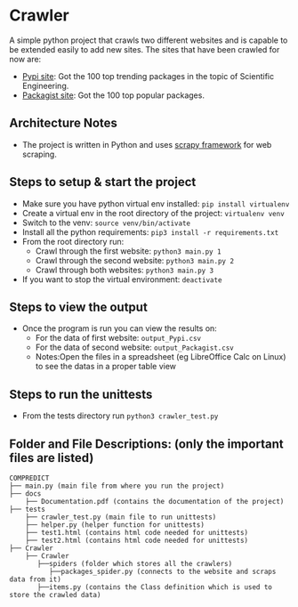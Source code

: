 # Crawler

A simple python project that crawls two different websites and is capable to be extended easily to add new sites. The sites that have been crawled for now are:

- [Pypi site](https://pypi.org/search/?q=&o=-zscore&c=Topic+%3A%3A+Scientific%2FEngineering): Got the 100 top trending packages in the topic of Scientific Engineering.
- [Packagist site](https://packagist.org/explore/popular): Got the 100 top popular packages.

Architecture Notes
------------------
* The project is written in Python and uses [scrapy framework](https://docs.scrapy.org/en/latest/) for web scraping.


Steps to setup & start the project
---------------------------------------------
* Make sure you have python virtual env installed: `pip install virtualenv` 
* Create a virtual env in the root directory of the project: `virtualenv venv`
* Switch to the venv: `source venv/bin/activate`
* Install all the python requirements: `pip3 install -r requirements.txt`
* From the root directory run:
  * Crawl through the first website: `python3 main.py 1` 
  * Crawl through the second website: `python3 main.py 2`
  * Crawl through both websites: `python3 main.py 3`
* If you want to stop the virtual environment: `deactivate`

Steps to view the output
--------------------------
* Once the program is run you can view the results on:
  * For the data of first website: `output_Pypi.csv`
  * For the data of second website: `output_Packagist.csv`
  * Notes:Open the files in a spreadsheet (eg LibreOffice Calc on Linux) to see the datas in a proper table view

Steps to run the unittests
--------------------------
* From the tests directory run `python3 crawler_test.py`


Folder and File Descriptions: (only the important files are listed)
-------------------------------------------------------------------

    COMPREDICT
    ├── main.py (main file from where you run the project)
    ├── docs
        ├── Documentation.pdf (contains the documentation of the project)
    ├── tests
        ├── crawler_test.py (main file to run unittests)
        ├── helper.py (helper function for unittests)
        ├── test1.html (contains html code needed for unittests)
        ├── test2.html (contains html code needed for unittests)
    ├── Crawler 
        ├── Crawler
           ├──spiders (folder which stores all the crawlers)
              ├──packages_spider.py (connects to the website and scraps data from it)
           ├──items.py (contains the Class definition which is used to store the crawled data)
  